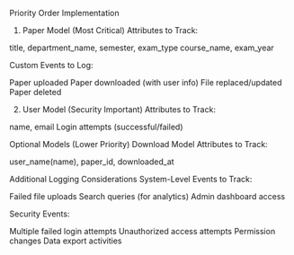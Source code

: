 Priority Order Implementation
1. Paper Model (Most Critical)
Attributes to Track:

title,  department_name, semester, exam_type
course_name, exam_year

Custom Events to Log:

Paper uploaded
Paper downloaded (with user info)
File replaced/updated
Paper deleted

2. User Model (Security Important)
Attributes to Track:

name, email
Login attempts (successful/failed)

Optional Models (Lower Priority)
Download Model
Attributes to Track:

user_name(name), paper_id, downloaded_at


Additional Logging Considerations
System-Level Events to Track:

Failed file uploads
Search queries (for analytics)
Admin dashboard access

Security Events:

Multiple failed login attempts
Unauthorized access attempts
Permission changes
Data export activities